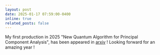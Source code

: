 ```yaml
---
layout: post
date: 2025-01-17 07:59:00-0400
inline: true
related_posts: false
---
```


My first production in 2025 "New Quantum Algorithm for Principal Component Analysis", has been appeared in [arxiv](https://arxiv.org/pdf/2501.07891) ! Looking forward for an amazing year ! 
    